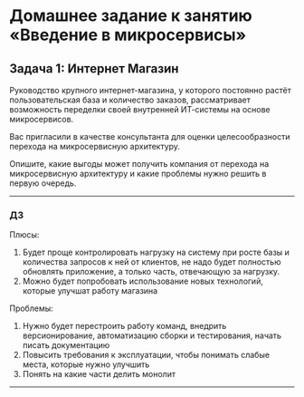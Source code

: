 # Домашнее задание к занятию «Введение в микросервисы»

## Задача 1: Интернет Магазин

Руководство крупного интернет-магазина, у которого постоянно растёт пользовательская база и количество заказов, рассматривает возможность переделки своей внутренней   ИТ-системы на основе микросервисов. 

Вас пригласили в качестве консультанта для оценки целесообразности перехода на микросервисную архитектуру. 

Опишите, какие выгоды может получить компания от перехода на микросервисную архитектуру и какие проблемы нужно решить в первую очередь.

---

### ДЗ
Плюсы:
1) Будет проще контролировать нагрузку на систему при росте базы и количества запросов к ней от клиентов, не надо будет полностью обновлять приложение, а только часть, отвечающую за нагрузку.
2) Можно будет попробовать использование новых технологий, которые улучшат работу магазина

Проблемы:
1) Нужно будет перестроить работу команд, внедрить версионирование, автоматизацию сборки и тестирования, начать писать документацию
2) Повысить требования к эксплуатации, чтобы понимать слабые места, которые нужно улучшить
3) Понять на какие части делить монолит


---